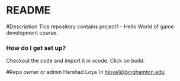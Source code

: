 # README #

#Description
This repository contains project1 - Hello World of game development course.

### How do I get set up? ###

Checkout the code and import it in xcode.
Click on build.

#Repo owner or admin
Harshad Loya
\n hloya1@binghamton.edu